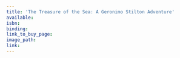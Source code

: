 ```yaml
---
title: 'The Treasure of the Sea: A Geronimo Stilton Adventure'
available:
isbn:
binding:
link_to_buy_page:
image_path:
link:
---
```

